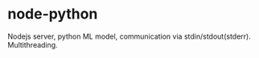 # node-python
Nodejs server, python ML model, communication via stdin/stdout(stderr). Multithreading.
